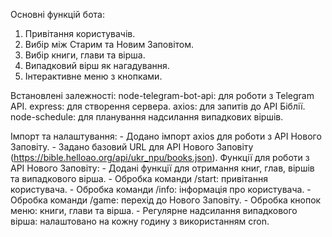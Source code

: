 Основні функцій бота:
1. Привітання користувачів.
2. Вибір між Старим та Новим Заповітом.
3. Вибір книги, глави та вірша.
4. Випадковий вірш як нагадування.
5. Інтерактивне меню з кнопками.

Встановлені залежності:
    node-telegram-bot-api: для роботи з Telegram API.
    express: для створення сервера.
    axios: для запитів до API Біблії.
    node-schedule: для планування надсилання випадкових віршів.

Імпорт та налаштування:
    - Додано імпорт axios для роботи з API Нового Заповіту.
    - Задано базовий URL для API Нового Заповіту (https://bible.helloao.org/api/ukr_npu/books.json).
    Функції для роботи з API Нового Заповіту:
    - Додані функції для отримання книг, глав, віршів та випадкового вірша.
    - Обробка команди /start: привітання користувача.
    - Обробка команди /info: інформація про користувача.
    - Обробка команди /game: перехід до Нового Заповіту.
    - Обробка кнопок меню: книги, глави та вірша.
    - Регулярне надсилання випадкового вірша: налаштовано на кожну годину з використанням cron.
